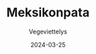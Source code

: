 ---
title: "Meksikonpata"
image: "https://vegaanibotti.lauravuo.me/2024/03/2024-03-25_small.png"
date: 2024-03-25
receipt_url: "https://vegeviettelys.fi/meksikonpata/"
author: "Vegeviettelys"
---